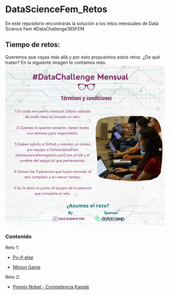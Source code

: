 # DataScienceFem_Retos
En este repositorio encontrarás la solución a los retos mensuales de Data Science Fem #DataChallenge365FEM

## Tiempo de retos:
Queremos que vayas más allá y por esto propusimos estos retos. ¿De qué tratan? En la siguiente imagen te contamos más:
![Descripción del reto](https://github.com/lauralpezb/DataScienceFem_Retos/blob/master/Imagenes/descripcionReto.png)

### Contenido
Reto 1: 

- [Py-if-else](https://www.hackerrank.com/challenges/py-if-else/problem)

- [Minion Game](https://www.hackerrank.com/challenges/the-minion-game/problem?h_r=internal-search)

Reto 2:

- [Premio Nobel - Competencia Kaggle](https://www.kaggle.com/nobelfoundation/nobel-laureates)
